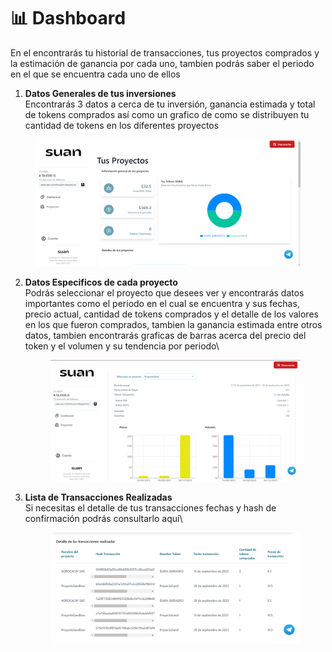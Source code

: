 # 📊 Dashboard

En el encontrarás tu historial de transacciones, tus proyectos comprados y la estimación de ganancia por cada uno, tambien podrás saber el periodo en el que se encuentra cada uno de ellos



1. **Datos Generales de tus inversiones**\
   Encontrarás 3 datos a cerca de tu inversión, ganancia estimada y total de tokens comprados así como un grafico de como se distribuyen tu cantidad de tokens en los diferentes proyectos

<figure><img src="../../../.gitbook/assets/image.png" alt=""><figcaption></figcaption></figure>

2.  **Datos Especificos de cada proyecto**\
    Podrás seleccionar el proyecto que desees ver y encontrarás datos importantes como el periodo en el cual se encuentra y sus fechas, precio actual, cantidad de tokens comprados y el detalle de los valores en los que fueron comprados, tambien la ganancia estimada entre otros datos, tambien encontrarás graficas de barras acerca del precio del token y el volumen y su tendencia por periodo\


    <figure><img src="../../../.gitbook/assets/image (3).png" alt=""><figcaption></figcaption></figure>
3.  **Lista de Transacciones Realizadas**\
    Si necesitas el detalle de tus transacciones fechas y hash de confirmación podrás consultarlo aquí\


    <figure><img src="../../../.gitbook/assets/image (4).png" alt=""><figcaption></figcaption></figure>
